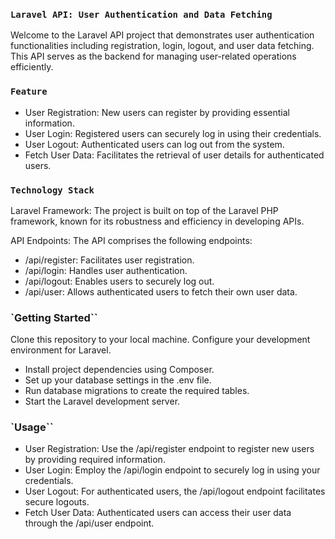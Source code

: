 ### `Laravel API: User Authentication and Data Fetching`
Welcome to the Laravel API project that demonstrates user authentication functionalities including registration, login, logout, and user data fetching. This API serves as the backend for managing user-related operations efficiently.

### `Feature`
 - User Registration: New users can register by providing essential information.
 - User Login: Registered users can securely log in using their credentials.
 - User Logout: Authenticated users can log out from the system.
 - Fetch User Data: Facilitates the retrieval of user details for authenticated users.

### `Technology Stack`
Laravel Framework: The project is built on top of the Laravel PHP framework, known for its robustness and efficiency in developing APIs.

API Endpoints: The API comprises the following endpoints:
 - /api/register: Facilitates user registration.
 - /api/login: Handles user authentication.
 - /api/logout: Enables users to securely log out.
 - /api/user: Allows authenticated users to fetch their own user data.

### `Getting Started``
Clone this repository to your local machine. Configure your development environment for Laravel.
- Install project dependencies using Composer.
- Set up your database settings in the .env file.
- Run database migrations to create the required tables.
- Start the Laravel development server.

### `Usage``
- User Registration: Use the /api/register endpoint to register new users by providing required information.
- User Login: Employ the /api/login endpoint to securely log in using your credentials.
- User Logout: For authenticated users, the /api/logout endpoint facilitates secure logouts.
- Fetch User Data: Authenticated users can access their user data through the /api/user endpoint.
